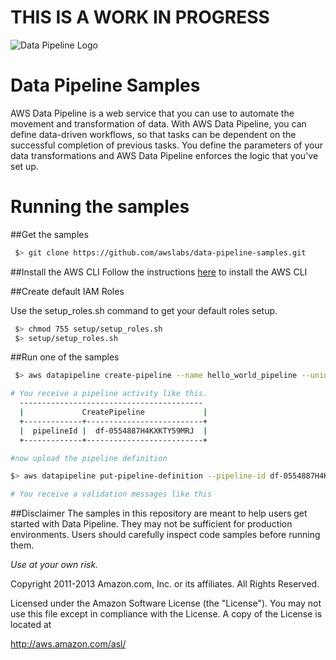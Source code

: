 THIS IS A WORK IN PROGRESS
=====================

![Data Pipeline Logo](https://raw.githubusercontent.com/awslabs/data-pipeline-samples/master/setup/logo/datapipelinelogo.jpeg)

Data Pipeline Samples
=====================
AWS Data Pipeline is a web service that you can use to automate the movement and transformation of data. With AWS Data Pipeline, you can define data-driven workflows, so that tasks can be dependent on the successful completion of previous tasks. You define the parameters of your data transformations and AWS Data Pipeline enforces the logic that you've set up.




# Running the samples

##Get the samples

```sh
 $> git clone https://github.com/awslabs/data-pipeline-samples.git
```

##Install the AWS CLI 
Follow the instructions [here](http://docs.aws.amazon.com/cli/latest/userguide/cli-chap-getting-set-up.html) to install the AWS CLI

##Create default IAM Roles

Use the setup_roles.sh command to get your default roles setup.

```sh
 $> chmod 755 setup/setup_roles.sh
 $> setup/setup_roles.sh
```

##Run one of the samples

```sh
 $> aws datapipeline create-pipeline --name hello_world_pipeline --unique-id hello_world_pipeline 

# You receive a pipeline activity like this. 
  -----------------------------------------
  |             CreatePipeline             |
  +-------------+--------------------------+
  |  pipelineId |  df-0554887H4KXKTY59MRJ  |
  +-------------+--------------------------+

#now upload the pipeline definition 

$> aws datapipeline put-pipeline-definition --pipeline-id df-0554887H4KXKTY59MRJ --pipeline-definition file://samples/helloworld/helloworld.json --parameter-values myS3LogsPath="<your s3 logging path>"

# You receive a validation messages like this


```


##Disclaimer
The samples in this repository are meant to help users get started with Data Pipeline. They may not be sufficient for production environments. Users should carefully inspect code samples before running them.

_Use at your own risk._

Copyright 2011-2013 Amazon.com, Inc. or its affiliates. All Rights Reserved.

Licensed under the Amazon Software License (the "License"). You
may not use this file except in compliance with the License. A copy of
the License is located at

http://aws.amazon.com/asl/

